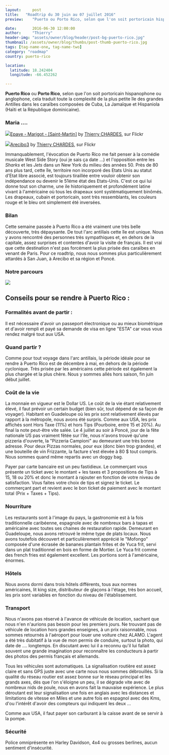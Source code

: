 ```yaml
---
layout:     post
title:   "Roadtrip du 30 juin au 07 juillet 2016"
preview:    "Puerto ou Porto Rico, selon que l'on soit portoricain hispanophone ou anglophone..."

date:       2016-06-30 12:00:00
author:     "Thierry"
header-img: "assets/owner/blog/header/post-bg-puerto-rico.jpg"
thumbnail: /assets/owner/blog/thumbs/post-thumb-puerto-rico.jpg
tags: [tag-name-one, tag-name-two]
category: "roadmap"
country: puerto-rico

location:
  latitude: 18.242404
  longitude: -66.452262

---
```



**Puerto Rico** ou **Porto Rico**, selon que l'on soit portoricain hispanophone ou anglophone, cela traduit toute la complexité de la plus petite île des grandes Antilles dans les caraïbes composées de Cuba, La Jamaïque et Hispaniola (Haïti et la République dominicaine).

### Maria ....

[![](https://c1.staticflickr.com/6/5575/29469084264_11af093d53_z.jpg)](https://flic.kr/p/LU5L4J)[Epave - Marigot - [Saint-Martin]](https://flic.kr/p/LU5L4J) by [Thierry CHARDES](https://www.flickr.com/photos/127048817@N07/), sur Flickr



[![](https://c4.staticflickr.com/6/5692/30175107211_672eb314bb_z.jpg)](https://flic.kr/p/MYtj6a)[Arecibo3](https://flic.kr/p/MYtj6a) by [Thierry CHARDES](https://www.flickr.com/photos/127048817@N07/), sur Flickr

Immanquablement, l'évocation de Puerto Rico me fait penser à la comédie musicale West Side Story (oui je sais ça date ...) et l'opposition entre les *Sharks* et les *Jets* dans un New York du milieu des années 50. Près de 80 ans plus tard, cette île, territoire non incorporé des Etats Unis au statut d'Etat libre associé, est toujours tiraillée entre vouloir obtenir son indépendance ou devenir le 51éme état des Etats-Unis. C'est ce qui lui donne tout son charme, une ile historiquement et profondément latine vivant à l'américaine où tous les drapeaux sont systématiquement binômés. Les drapeaux, cubain et portoricain, sont très ressemblants, les couleurs  rouge et le bleu ont simplement été inversées.

### Bilan

Cette semaine passée à Puerto Rico a été vraiment une très belle découverte, très dépaysante. De tout l'arc antillais cette île est unique. Nous y avons rencontré des personnes très sympathiques et, en dehors de la capitale, assez surprises et contentes d'avoir la visite de français. Il est vrai que cette destination n'est pas forcément la plus prisée des caraïbes en venant de Paris. Pour ce roadtrip, nous nous sommes plus particulièrement attardés à San Juan, à Arecibo et sa région et Poncé.  

### Notre parcours   

<img src="{{ site.url }}{{ site.baseurl }}/assets/owner/blog/galleries/puerto-rico1.jpg">

## Conseils pour se rendre à Puerto Rico :  

### Formalités avant de partir :  

Il est nécessaire d'avoir un passeport électronique ou au mieux biométrique et d'avoir rempli et payé sa demande de visa en ligne "ESTA" car vous vous rendez malgré tout aux USA.  

### Quand partir ?  

Comme pour tout voyage dans l'arc antillais, la période idéale pour se rendre à Puerto Rico est de décembre à mai, en dehors de la période cyclonique. Très prisée par les américains cette période est également la plus chargée et la plus chère. Nous y sommes allés hors saison, fin juin début juillet.

### Coût de la vie

La monnaie en vigueur est le Dollar US. Le coût de la vie étant relativement élevé, il faut prévoir un certain budget (bien sûr, tout dépend de sa façon de voyager). Habitant en Guadeloupe où les prix sont relativement élevés par rapport à la métropole, nous avons été surpris. Comme aux USA, les prix affichés sont Hors Taxe (11%) et hors Tips (Pourboire, entre 15 et 20%). Au final la note peut-être vite salée. Le 4 juillet au soir à Poncé, jour de la fête nationale US pas vraiment fêtée sur l'île, nous n'avons trouvé qu'une pizzeria d'ouverte, la "Pizzeria Campioni" au demeurant une très bonne adresse. Pour deux Pizzas normales, pour eux (donc bien trop grandes), et une bouteille de vin Frizzante, la facture s'est élevée à 80 $ tout compris. Nous sommes quand même repartis avec un doggy bag. 

Payer par carte bancaire est un peu fastidieux. Le commerçant vous présente un ticket avec le montant + les taxes et 3 propositions de Tips à 15, 18 ou 20% et donc le montant à rajouter en fonction de votre niveau de satisfaction. Vous faites votre choix de tips et signez le ticket. Le commerçant part et revient avec le bon ticket de paiement avec le montant total (Prix + Taxes + Tips).  

### Nourriture

Les restaurants sont à l'image du pays, la gastronomie est à la fois traditionnelle caribéenne, espagnole avec de nombreux bars à tapas et américaine avec toutes ses chaines de restauration rapide. Demeurant en Guadeloupe, nous avons retrouvé le même type de plats locaux. Nous avons toutefois découvert et particulièrement apprécié le "Mofongo" composée d'une écrasée de bananes plantain frites et de Yuca frit, servi dans un plat traditionnel en bois en forme de Mortier. Le Yuca frit comme des french fries est également excellent. Les portions sont à l'américaine, énormes.

### Hôtels

Nous avons dormi dans trois hôtels différents, tous aux normes américaines, lit king size, distributeur de glaçons à l'étage, très bon accueil, les prix sont variables en fonction du niveau de l'établissement.

### Transport

Nous n'avons pas réservé à l'avance de véhicule de location, sachant que nous n'en n'aurions pas besoin pour les premiers jours. Ne trouvant pas de véhicule de location hors grandes enseignes, à un prix raisonnable, nous sommes retournés à l'aéroport pour louer une voiture chez ALAMO. L'agent a été très dubitatif à la vue de mon permis de conduire, surtout la photo, qui date de …. longtemps. En discutant avec lui il a reconnu qu'il lui fallait souvent une grande imagination pour reconnaître les conducteurs à partir des photos des permis français et allemands.

Tous les véhicules sont automatiques. La signalisation routière est assez claire et sans GPS juste avec une carte nous nous sommes débrouillés. Si la qualité du réseau routier est assez bonne sur le réseau principal et les grands axes, dès que l'on s'éloigne un peu, il se dégrade vite avec de nombreux nids de poule, nous en avons fait la mauvaise expérience. Le plus déroutant est leur signalisation une fois en anglais avec les distances et limitations de vitesse en Miles et une autre fois en espagnol avec des Kms, d'ou l'intérêt d'avoir des compteurs qui indiquent les deux … 

Comme aux USA, il faut payer son carburant à la caisse avant de se servir à la pompe.
 
### Sécurité

Police omniprésente en Harley Davidson, 4x4 ou grosses berlines, aucun sentiment d'insécurité.